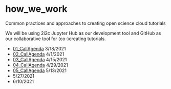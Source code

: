# how_we_work 
Common practices and approaches to creating open science cloud tutorials

We will be using 2i2c Jupyter Hub as our development tool and GitHub as our collaborative tool for (co-)creating tutorials. 

- [01_CallAgenda](https://docs.google.com/document/d/1HL7HQ98CXjaOg9peJ-WK2EA-5CI0S7WHdhW5C61AN50/edit?usp=sharing) 3/18/2021
- [02_CallAgenda](https://docs.google.com/document/d/1BqifgLtZoK5FgLK9wac6sQQUFZxxnmzbJndVp-rBi3s/edit?usp=sharing) 4/1/2021
- [03_CallAgenda](https://docs.google.com/document/d/13zPq8zwZQwcySAdKX1RiAGG9-tvU752PZUkBcQRJg04/edit?usp=sharing) 4/15/2021
- [04_CallAgenda](https://docs.google.com/document/d/1VOXw9D8jVBMjXxv901EG9exLQ4Fu94auQeRDH5kQ7Ic/edit#heading=h.ypq91biaklid) 4/29/2021
- [05_CallAgenda](https://docs.google.com/document/d/1k_6sC0X85aFpiquDwj4K42Ow44oeRv6hT0B7jkuvXXU/edit?usp=sharing) 5/13/2021
- 5/27/2021
- 6/10/2021
